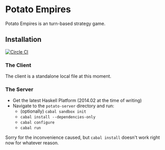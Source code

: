 # Potato Empires #

Potato Empires is an turn-based strategy game.

## Installation ##

[![Circle CI](https://circleci.com/gh/bananu7/potato-empires/tree/master.png?style=badge)](https://circleci.com/gh/bananu7/potato-empires/tree/master)

### The Client ###
The client is a standalone local file at this moment.

### The Server ###
* Get the latest Haskell Platform (2014.02 at the time of writing)
* Navigate to the `potato-server` directory and run:
    * (optionally) `cabal sandbox init`
    * `cabal install --dependencies-only`
    * `cabal configure`
    * `cabal run`

Sorry for the inconvenience caused, but `cabal install` doesn't work right now for whatever reason.
